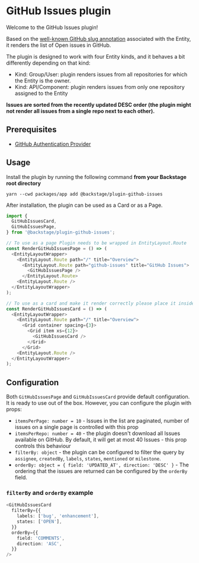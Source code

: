 # GitHub Issues plugin

Welcome to the GitHub Issues plugin!

Based on the [well-known GitHub slug annotation](https://backstage.io/docs/features/software-catalog/well-known-annotations#githubcomproject-slug) associated with the Entity, it renders the list of Open issues in GitHub.

The plugin is designed to work with four Entity kinds, and it behaves a bit differently depending on that kind:

- Kind: Group/User: plugin renders issues from all repositories for which the Entity is the owner.
- Kind: API/Component: plugin renders issues from only one repository assigned to the Entity

**Issues are sorted from the recently updated DESC order (the plugin might not render all issues from a single repo next to each other).**

## Prerequisites

- [GitHub Authentication Provider](https://backstage.io/docs/auth/github/provider)

## Usage

Install the plugin by running the following command **from your Backstage root directory**

`yarn --cwd packages/app add @backstage/plugin-github-issues`

After installation, the plugin can be used as a Card or as a Page.

```typescript
import {
  GitHubIssuesCard,
  GitHubIssuesPage,
} from '@backstage/plugin-github-issues';

// To use as a page Plugin needs to be wrapped in EntityLayout.Route
const RenderGitHubIssuesPage = () => (
  <EntityLayoutWrapper>
    <EntityLayout.Route path="/" title="Overview">
      <EntityLayout.Route path="github-issues" title="GitHub Issues">
        <GitHubIssuesPage />
      </EntityLayout.Route>
    <EntityLayout.Route />
  </EntityLayoutWrapper>
);

// To use as a card and make it render correctly please place it inside appropriate Grid elements
const RenderGitHubIssuesCard = () => (
  <EntityLayoutWrapper>
    <EntityLayout.Route path="/" title="Overview">
      <Grid container spacing={3}>
        <Grid item xs={12}>
          <GitHubIssuesCard />
        </Grid>
      </Grid>
    <EntityLayout.Route />
  </EntityLayoutWrapper>
);
```

## Configuration

Both `GitHubIssuesPage` and `GitHubIssuesCard` provide default configuration. It is ready to use out of the box.
However, you can configure the plugin with props:

- `itemsPerPage: number = 10` - Issues in the list are paginated, number of issues on a single page is controlled with this prop
- `itemsPerRepo: number = 40` - the plugin doesn't download all Issues available on GitHub. By default, it will get at most 40 Issues - this prop controls this behaviour
- `filterBy: object` - the plugin can be configured to filter the query by `assignee`, `createdBy`, `labels`, `states`, `mentioned` or `milestone`.
- `orderBy: object = { field: 'UPDATED_AT', direction: 'DESC' }` - The ordering that the issues are returned can be configured by the `orderBy` field.

### `filterBy` and `orderBy` example

```ts
<GitHubIssuesCard
  filterBy={{
    labels: ['bug', 'enhancement'],
    states: ['OPEN'],
  }}
  orderBy={{
    field: 'COMMENTS',
    direction: 'ASC',
  }}
/>
```
